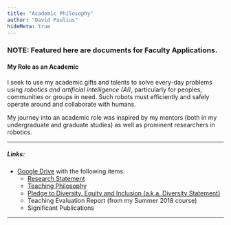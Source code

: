 ```yaml
---
title: "Academic Philosophy"
author: "David Paulius"
hideMeta: true
---
```

### NOTE: Featured here are documents for Faculty Applications.

#### My Role as an Academic

I seek to use my academic gifts and talents to solve every-day problems using *robotics and artificial intelligence (AI)*, particularly for peoples, communities or groups in need. Such robots must efficiently and safely operate around and collaborate with humans.

My journey into an academic role was inspired by my mentors (both in my undergraduate and graduate studies) as well as prominent researchers in robotics.

---
##### Links:
+ [Google Drive](https://drive.google.com/drive/folders/13UVGqM6mMjRFFWoM6DlpaAgxB3a3eglA?usp=sharing) with the following items:
	+ [Research Statement](https://drive.google.com/file/d/17JLFbe2gO-4XVHVS1595TLMksIEkBR5o/view?usp=drive_link)
	+ [Teaching Philosophy](https://drive.google.com/file/d/1j8RuDSMgHBYVU4kBdpL9Sb__mFbO5lYT/view?usp=drive_link)
	+ [Pledge to Diversity, Equity and Inclusion (a.k.a. Diversity Statement)](https://drive.google.com/file/d/1pbEFmzTCuwIDh5n0Wg02QJL139HWZr-F/view?usp=drive_link)
	+ Teaching Evaluation Report (from my Summer 2018 course)
	+ Significant Publications

---

